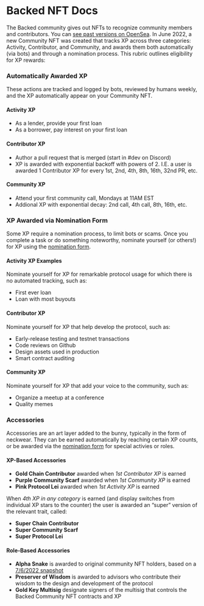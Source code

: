 # Backed NFT Docs

The Backed community gives out NFTs to recognize community members and contributors. You can [see past versions on OpenSea](https://opensea.io/collection/nft-pawn-shop-community-nfts). In June 2022, a new Community NFT was created that tracks XP across three categories: Activity, Contributor, and Community, and awards them both automatically (via bots) and through a nomination process. This rubric outlines eligibility for XP rewards:

<div id="section-automatically-awarded-xp">

### Automatically Awarded XP

These actions are tracked and logged by bots, reviewed by humans weekly, and the XP automatically appear on your Community NFT.

<div class="content-activity">

#### Activity XP

- As a lender, provide your first loan
- As a borrower, pay interest on your first loan
</div>

<div class="content-contributor">

#### Contributor XP

- Author a pull request that is merged (start in #dev on Discord)
- XP is awarded with exponential backoff with powers of 2. I.E. a user is awarded 1 Contributor XP for every 1st, 2nd, 4th, 8th, 16th, 32nd PR, etc.
</div>

<div class="content-community">

#### Community XP

- Attend your first community call, Mondays at 11AM EST
- Addional XP with exponential decay: 2nd call, 4th call, 8th, 16th, etc.
</div>

</div>

<div id="section-nominated-xp">

### XP Awarded via Nomination Form

Some XP require a nomination process, to limit bots or scams. Once you complete a task or do something noteworthy, nominate yourself (or others!) for XP using the [nomination form](https://docs.google.com/forms/d/e/1FAIpQLSd5jfpa7okOGHU6WgIhqCtg_ImndrivZtVq3-Vk5OBmhCeY-Q/viewform).

<div class="content-activity">

#### Activity XP Examples

Nominate yourself for XP for remarkable protocol usage for which there is no automated tracking, such as:

- First ever loan
- Loan with most buyouts
</div>

<div class="content-contributor">

#### Contributor XP

Nominate yourself for XP that help develop the protocol, such as:

- Early-release testing and testnet transactions
- Code reviews on Github
- Design assets used in production
- Smart contract auditing
</div>

<div class="content-community">

#### Community XP

Nominate yourself for XP that add your voice to the community, such as:

- Organize a meetup at a conference
- Quality memes
</div>

</div>

### Accessories

Accessories are an art layer added to the bunny, typically in the form of neckwear. They can be earned automatically by reaching certain XP counts, or be awarded via the [nomination form](https://docs.google.com/forms/d/e/1FAIpQLSd5jfpa7okOGHU6WgIhqCtg_ImndrivZtVq3-Vk5OBmhCeY-Q/viewform) for special activies or roles.

#### XP-Based Accessories

- **Gold Chain Contributor** awarded when _1st Contributor XP_ is earned
- **Purple Community Scarf** awarded when _1st Community XP_ is earned
- **Pink Protocol Lei** awarded when _1st Activity XP_ is earned

When _4th XP in any category_ is earned (and display switches from individual XP stars to the counter) the user is awarded an “super” version of the relevant trait, called:

- **Super Chain Contributor**
- **Super Community Scarf**
- **Super Protocol Lei**

#### Role-Based Accessories

- **Alpha Snake** is awarded to original community NFT holders, based on a [7/6/2022 snapshot](https://gist.github.com/wilsoncusack/4e65c36abd1ae623f6375ed7aafbfcac)
- **Preserver of Wisdom** is awarded to advisors who contribute their wisdom to the design and development of the protocol
- **Gold Key Multisig** designate signers of the multisig that controls the Backed Community NFT contracts and XP
